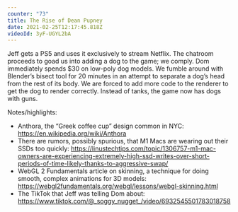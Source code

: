 ```yaml
---
counter: "73"
title: The Rise of Dean Pupney
date: 2021-02-25T12:17:45.818Z
videoId: 3yF-UGYL2bA
---
```

Jeff gets a PS5 and uses it exclusively to stream Netflix. The chatroom proceeds to goad us into adding a dog to the game; we comply. Dom immediately spends $30 on low-poly dog models. We fumble around with Blender’s bisect tool for 20 minutes in an attempt to separate a dog’s head from the rest of its body. We are forced to add more code to the renderer to get the dog to render correctly. Instead of tanks, the game now has dogs with guns.

Notes/highlights:

- Anthora, the “Greek coffee cup” design common in NYC: https://en.wikipedia.org/wiki/Anthora
- There are rumors, possibly spurious, that M1 Macs are wearing out their SSDs too quickly: https://linustechtips.com/topic/1306757-m1-mac-owners-are-experiencing-extremely-high-ssd-writes-over-short-periods-of-time-likely-thanks-to-aggressive-swap/
- WebGL 2 Fundamentals article on skinning, a technique for doing smooth, complex animations for 3D models: https://webgl2fundamentals.org/webgl/lessons/webgl-skinning.html
- The TikTok that Jeff was telling Dom about: https://www.tiktok.com/@_soggy_nugget_/video/6932545501783018758